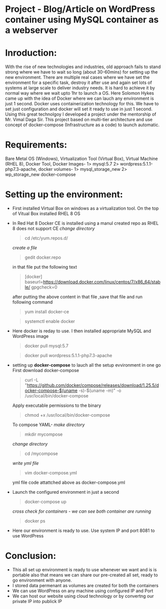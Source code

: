 # Project - Blog/Article on WordPress container using MySQL container as a webserver  
# Inroduction:
  With the rise of new technologies and industries, old approach fails to stand strong where we have to wait so long (about 30-60mins) for setting up the new environment. There are multiple real cases where we have set the environment for a specific task, destroy it after use and again set lots of systems at large scale to deliver industry needs. It is hard to achieve it by normal way where we wait upto 1hr to launch a OS.
  Here Solomon Hykes came up with the idea of Docker where we can lauch any environment is just 1 second. Docker uses containerization technology for this. We have to set just configuration and docker will set it ready to use in just 1 second. Using this great technolgoy I developed a project under the mentorship of Mr. Vimal Daga Sir.
 This project based on multi-tier architecture and use concept of docker-compose (Infrastructure as a code) to launch automatic.
 
# Requirements:
Bare Metal OS (Windows),
Virtualization Tool (Virtual Box),
Virtual Machine (RHEL 8),
Docker Tool,
Docker Images-
 1> mysql:5.7
 2> wordpress:5.1.1-php7.3-apache,
docker volumes-
 1> mysql_storage_new
 2> wp_storage_new
docker-compose

# Setting up the environment:
- First installed Virtual Box on windows as a virtualization tool. On the top of Vitual Box installed RHEL 8 OS
- In Red Hat 8 Docker CE is installed using a manul created repo as RHEL 8 does not support CE
  *change directory*
  >cd /etc/yum.repos.d/
  
  *create a file* 
  >gedit docker.repo
  
  in that file put the following text
  >[docker]
  >baseurl=https://download.docker.com/linux/centos/7/x86_64/stable/
  >gpgcheck=0
  
  after putting the above content in that file ,save that file and run following command
  >yum install docker-ce
  
  >systemctl enable docker
  
- Here docker is reday to use. I then installed appropriate MySQL and WordPress image
   >docker pull mysql:5.7
  
   >docker pull wordpress:5.1.1-php7.3-apache
- setting up **docker-compose** to lauch all the setup evvironment in one go
  First download docker-compose
  >curl -L "https://github.com/docker/compose/releases/download/1.25.5/docker-compose-$(uname -s)-$(uname -m)" -o /usr/local/bin/docker-compose
  
  Apply executable permissions to the binary
  >chmod +x /usr/local/bin/docker-compose
  
  To compose YAML-
  *make directory*
  >mkdir mycompose 
  
  *change directory*
  >cd /mycompose
  
  *write yml file*
  >vim docker-compose.yml
  
  yml file code attattched above as docker-compose.yml
 
- Launch the configured environment in just a second
  >docker-compose up
  
  *cross check for containers - we can see both container are running*
  >docker ps
 
- Here our environment is ready to use. Use system IP and port 8081 to use WordPress

# Conclusion:
- This all set up environment is ready to use whenever we want and is is portable also that means we can share our pre-created all set, ready to go environment with anyone.
- I stored data permenant as volumes are created for both the containers
- We can use WordPress on any machine using configured IP and Port
- We can host our website using cloud technology or by convertng our private IP into publick IP
